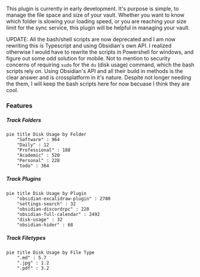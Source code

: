 This plugin is currently in early development. It's purpose is simple, to manage the file space and size of your vault. Whether you want to know which folder is slowing your loading speed, or you are reaching your size limit for the sync service, this plugin will be helpful in managing your vault.

UPDATE: All the bash/shell scripts are now deprecated and I am now rewriting this is Typescript and using Obsidian's own API. I realized otherwise I would have to rewrite the scripts in Powershell for windows, and figure out some odd solution for mobile. Not to mention to security concerns of requiring `sudo` for the `du` (disk usage) command, which the bash scripts rely on. Using Obsidian's API and all their build in methods is the clear answer and is crossplatform in it's nature. Despite not longer needing the them, I will keep the bash scripts here for now becuase I think they are cool.

### Features

##### Track Folders
```mermaid
pie title Disk Usage by Folder
    "Software" : 964
    "Daily" : 12
    "Professional" : 188
    "Academic" : 520
    "Personal" : 228
    "todo" : 364
```
##### Track Plugins
```mermaid
pie title Disk Usage by Plugin
    "obsidian-excalidraw-plugin" : 2780
    "settings-search" : 32
    "obsidian-discordrpc" : 220
    "obsidian-full-calendar" : 2492
    "disk-usage" : 32
    "obsidian-hider" : 68
```
##### Track Filetypes
```mermaid
pie title Disk Usage by File Type
    ".md" : 5.7
    ".jpg" : 1.2
    ".pdf" : 3.2
```
